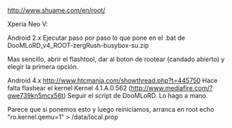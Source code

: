 http://www.shuame.com/en/root/


Xperia Neo V:

Android 2.x
  Ejecutar paso por paso lo que pone en el .bat de DooMLoRD_v4_ROOT-zergRush-busybox-su.zip
  
  Mas sencillo, abrir el flashtool, dar al boton de rootear (candado abierto) y elegir la primera opción.

Android 4.x
  http://www.htcmania.com/showthread.php?t=445750
  Hace falta flashear el kernel Kernel 4.1.A.0.562 (http://www.mediafire.com/?gwe739kn5mcx56t)
  Seguir el script de DooMLoRD. Lo hago a mano.


Parece que si ponemos esto y luego reiniciamos, arranca en root
echo "ro.kernel.qemu=1" > /data/local.prop
